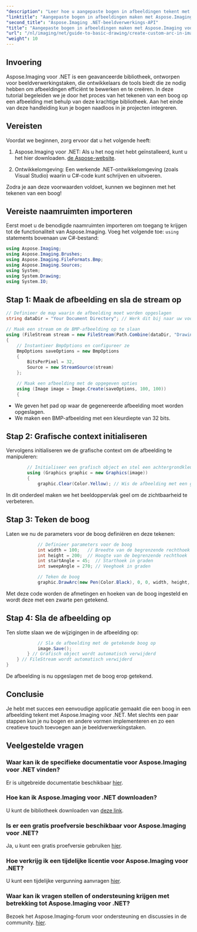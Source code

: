 ```yaml
---
"description": "Leer hoe u aangepaste bogen in afbeeldingen tekent met Aspose.Imaging voor .NET. Volg de stapsgewijze instructies om uw afbeelding in te stellen, de grafische context te initialiseren, boogparameters te definiëren en de uiteindelijke uitvoer op te slaan."
"linktitle": "Aangepaste bogen in afbeeldingen maken met Aspose.Imaging voor .NET"
"second_title": "Aspose.Imaging .NET-beeldverwerkings-API"
"title": "Aangepaste bogen in afbeeldingen maken met Aspose.Imaging voor .NET"
"url": "/nl/imaging/net/guide-to-basic-drawing/create-custom-arc-in-images/"
"weight": 10
---
```


## Invoering

Aspose.Imaging voor .NET is een geavanceerde bibliotheek, ontworpen voor beeldverwerkingstaken, die ontwikkelaars de tools biedt die ze nodig hebben om afbeeldingen efficiënt te bewerken en te creëren. In deze tutorial begeleiden we je door het proces van het tekenen van een boog op een afbeelding met behulp van deze krachtige bibliotheek. Aan het einde van deze handleiding kun je bogen naadloos in je projecten integreren.

## Vereisten

Voordat we beginnen, zorg ervoor dat u het volgende heeft:

1. Aspose.Imaging voor .NET: Als u het nog niet hebt geïnstalleerd, kunt u het hier downloaden. [de Aspose-website](https://releases.aspose.com/imaging/net/).

2. Ontwikkelomgeving: Een werkende .NET-ontwikkelomgeving (zoals Visual Studio) waarin u C#-code kunt schrijven en uitvoeren.

Zodra je aan deze voorwaarden voldoet, kunnen we beginnen met het tekenen van een boog!

## Vereiste naamruimten importeren

Eerst moet u de benodigde naamruimten importeren om toegang te krijgen tot de functionaliteit van Aspose.Imaging. Voeg het volgende toe: `using` statements bovenaan uw C#-bestand:

```csharp
using Aspose.Imaging;
using Aspose.Imaging.Brushes;
using Aspose.Imaging.FileFormats.Bmp;
using Aspose.Imaging.Sources;
using System;
using System.Drawing;
using System.IO;
```

## Stap 1: Maak de afbeelding en sla de stream op

```csharp
// Definieer de map waarin de afbeelding moet worden opgeslagen
string dataDir = "Your Document Directory"; // Werk dit bij naar uw voorkeurspad

// Maak een stream om de BMP-afbeelding op te slaan
using (FileStream stream = new FileStream(Path.Combine(dataDir, "DrawingArc_out.bmp"), FileMode.Create))
{
    // Instantieer BmpOptions en configureer ze
    BmpOptions saveOptions = new BmpOptions
    {
        BitsPerPixel = 32,
        Source = new StreamSource(stream)
    };

    // Maak een afbeelding met de opgegeven opties
    using (Image image = Image.Create(saveOptions, 100, 100))
    {
```

- We geven het pad op waar de gegenereerde afbeelding moet worden opgeslagen.
- We maken een BMP-afbeelding met een kleurdiepte van 32 bits.

## Stap 2: Grafische context initialiseren

Vervolgens initialiseren we de grafische context om de afbeelding te manipuleren:

```csharp
        // Initialiseer een grafisch object en stel een achtergrondkleur in
        using (Graphics graphic = new Graphics(image))
        {
            graphic.Clear(Color.Yellow); // Wis de afbeelding met een gele achtergrond
```

In dit onderdeel maken we het beeldoppervlak geel om de zichtbaarheid te verbeteren.

## Stap 3: Teken de boog

Laten we nu de parameters voor de boog definiëren en deze tekenen:

```csharp
            // Definieer parameters voor de boog
            int width = 100;   // Breedte van de begrenzende rechthoek
            int height = 200;  // Hoogte van de begrenzende rechthoek
            int startAngle = 45;  // Starthoek in graden
            int sweepAngle = 270; // Veeghoek in graden

            // Teken de boog
            graphic.DrawArc(new Pen(Color.Black), 0, 0, width, height, startAngle, sweepAngle);
```

Met deze code worden de afmetingen en hoeken van de boog ingesteld en wordt deze met een zwarte pen getekend.

## Stap 4: Sla de afbeelding op

Ten slotte slaan we de wijzigingen in de afbeelding op:

```csharp
            // Sla de afbeelding met de getekende boog op
            image.Save();
        } // Grafisch object wordt automatisch verwijderd
    } // FileStream wordt automatisch verwijderd
}
```

De afbeelding is nu opgeslagen met de boog erop getekend.

## Conclusie

Je hebt met succes een eenvoudige applicatie gemaakt die een boog in een afbeelding tekent met Aspose.Imaging voor .NET. Met slechts een paar stappen kun je nu bogen en andere vormen implementeren en zo een creatieve touch toevoegen aan je beeldverwerkingstaken.

## Veelgestelde vragen

### Waar kan ik de specifieke documentatie voor Aspose.Imaging voor .NET vinden?

Er is uitgebreide documentatie beschikbaar [hier](https://reference.aspose.com/imaging/net/).

### Hoe kan ik Aspose.Imaging voor .NET downloaden?

U kunt de bibliotheek downloaden van [deze link](https://releases.aspose.com/imaging/net/).

### Is er een gratis proefversie beschikbaar voor Aspose.Imaging voor .NET?

Ja, u kunt een gratis proefversie gebruiken [hier](https://releases.aspose.com/).

### Hoe verkrijg ik een tijdelijke licentie voor Aspose.Imaging voor .NET?

U kunt een tijdelijke vergunning aanvragen [hier](https://purchase.conholdate.com/temporary-license/).

### Waar kan ik vragen stellen of ondersteuning krijgen met betrekking tot Aspose.Imaging voor .NET?

Bezoek het Aspose.Imaging-forum voor ondersteuning en discussies in de community. [hier](https://forum.aspose.com/).